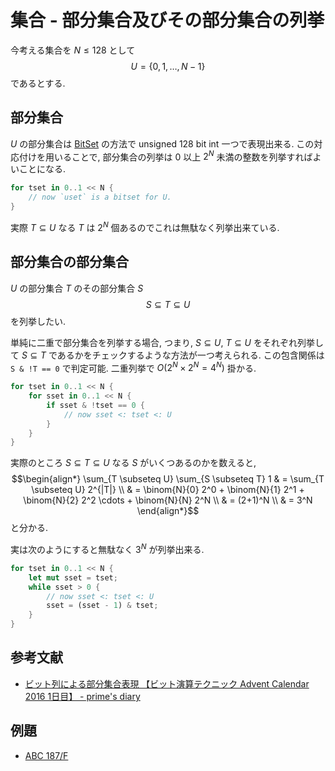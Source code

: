 # 集合 - 部分集合及びその部分集合の列挙

今考える集合を $N \leq 128$ として
$$U = \{0,1,\ldots,N-1\}$$
であるとする.

## 部分集合

$U$ の部分集合は [BitSet](set.bitset.html) の方法で unsigned 128 bit int 一つで表現出来る.
この対応付けを用いることで,
部分集合の列挙は $0$ 以上 $2^N$ 未満の整数を列挙すればよいことになる.

```rust
for tset in 0..1 << N {
    // now `uset` is a bitset for U.
}
```

実際 $T \subseteq U$ なる $T$ は $2^N$ 個あるのでこれは無駄なく列挙出来ている.

## 部分集合の部分集合

$U$ の部分集合 $T$ のその部分集合 $S$
$$S \subseteq T \subseteq U$$
を列挙したい.

単純に二重で部分集合を列挙する場合,
つまり, $S \subseteq U$, $T \subseteq U$ をそれぞれ列挙して $S \subseteq T$ であるかをチェックするような方法が一つ考えられる.
この包含関係は
`S & !T == 0`
で判定可能.
二重列挙で $O(2^N \times 2^N = 4^N)$ 掛かる.

```rust
for tset in 0..1 << N {
    for sset in 0..1 << N {
        if sset & !tset == 0 {
            // now sset <: tset <: U
        }
    }
}
```

実際のところ $S \subseteq T \subseteq U$ なる $S$ がいくつあるのかを数えると,
$$\begin{align*}
\sum_{T \subseteq U} \sum_{S \subseteq T} 1
& = \sum_{T \subseteq U} 2^{|T|} \\
& = \binom{N}{0} 2^0 + \binom{N}{1} 2^1 + \binom{N}{2} 2^2 \cdots + \binom{N}{N} 2^N \\
& = (2+1)^N \\
& = 3^N
\end{align*}$$
と分かる. 

実は次のようにすると無駄なく $3^N$ が列挙出来る.

```rust
for tset in 0..1 << N {
    let mut sset = tset;
    while sset > 0 {
        // now sset <: tset <: U
        sset = (sset - 1) & tset;
    }
}
```

## 参考文献

- [ビット列による部分集合表現 【ビット演算テクニック Advent Calendar 2016 1日目】 - prime's diary](https://primenumber.hatenadiary.jp/entry/2016/12/01/000000)

## 例題

- [ABC 187/F](https://atcoder.jp/contests/abc187/tasks/abc187_f)
